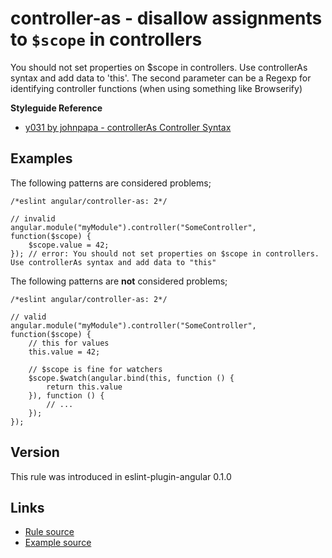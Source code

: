 <!-- WARNING: Generated documentation. Edit docs and examples in the rule and examples file ('rules/controller-as.js', 'examples/controller-as.js'). -->

# controller-as - disallow assignments to `$scope` in controllers

You should not set properties on $scope in controllers.
Use controllerAs syntax and add data to 'this'.
The second parameter can be a Regexp for identifying controller functions (when using something like Browserify)

**Styleguide Reference**

* [y031 by johnpapa - controllerAs Controller Syntax](https://github.com/johnpapa/angular-styleguide#style-y031)

## Examples

The following patterns are considered problems;

    /*eslint angular/controller-as: 2*/

    // invalid
    angular.module("myModule").controller("SomeController", function($scope) {
        $scope.value = 42;
    }); // error: You should not set properties on $scope in controllers. Use controllerAs syntax and add data to "this"

The following patterns are **not** considered problems;

    /*eslint angular/controller-as: 2*/

    // valid
    angular.module("myModule").controller("SomeController", function($scope) {
        // this for values
        this.value = 42;
    
        // $scope is fine for watchers
        $scope.$watch(angular.bind(this, function () {
            return this.value
        }), function () {
            // ...
        });
    });

## Version

This rule was introduced in eslint-plugin-angular 0.1.0

## Links

* [Rule source](../rules/controller-as.js)
* [Example source](../examples/controller-as.js)
